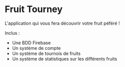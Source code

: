 # Fruit Tourney 
L'application qui vous fera découvrir votre fruit péféré !


Inclus :
* Une BDD Firebase
* Un système de compte
* Un système de tournois de fruits
* Un système de statistiques sur les différents fruits 

